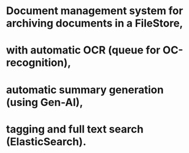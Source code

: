 # Document management system for archiving documents in a FileStore,
# with automatic OCR (queue for OC-recognition),
# automatic summary generation (using Gen-AI),
# tagging and full text search (ElasticSearch).
